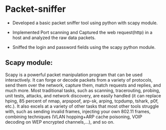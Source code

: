 # Packet-sniffer
- Developed a basic packet sniffer tool using python with scapy module.

- Implemented Port scanning and Captured the web request(http) in a host and analyzed the raw data packets. 

- Sniffed the login and password fields using the scapy python module.


## Scapy module: 

Scapy is a powerful packet manipulation program that can be used interactively. It can forge or decode packets from a variety of protocols, send them over the network, capture them, match requests and replies, and much more. Most traditional tasks, such as scanning, tracerouting, probing, unit tests, attacks, and network discovery, are easily handled (it can replace hping, 85 percent of nmap, arpspoof, arp-sk, arping, tcpdump, tshark, p0f, etc.). It also excels at a variety of other tasks that most other tools struggle with, such as sending invalid frames, injecting your own 802.11 frames, combining techniques (VLAN hopping+ARP cache poisoning, VOIP decoding on WEP encrypted channels,...), and so on.

